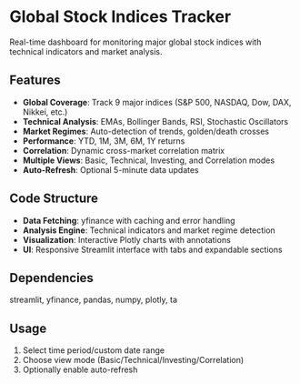 # Global Stock Indices Tracker

Real-time dashboard for monitoring major global stock indices with technical indicators and market analysis.

## Features

- **Global Coverage**: Track 9 major indices (S&P 500, NASDAQ, Dow, DAX, Nikkei, etc.)
- **Technical Analysis**: EMAs, Bollinger Bands, RSI, Stochastic Oscillators
- **Market Regimes**: Auto-detection of trends, golden/death crosses
- **Performance**: YTD, 1M, 3M, 6M, 1Y returns
- **Correlation**: Dynamic cross-market correlation matrix
- **Multiple Views**: Basic, Technical, Investing, and Correlation modes
- **Auto-Refresh**: Optional 5-minute data updates


## Code Structure

- **Data Fetching**: yfinance with caching and error handling
- **Analysis Engine**: Technical indicators and market regime detection
- **Visualization**: Interactive Plotly charts with annotations
- **UI**: Responsive Streamlit interface with tabs and expandable sections

## Dependencies

streamlit, yfinance, pandas, numpy, plotly, ta

## Usage

1. Select time period/custom date range
2. Choose view mode (Basic/Technical/Investing/Correlation)
3. Optionally enable auto-refresh
